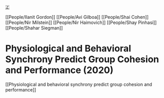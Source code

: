 [🇿](zotero://select/library/items/DQJ9RPIM)

[[People/Ilanit Gordon]] [[People/Avi Gilboa]] [[People/Shai Cohen]] [[People/Nir Milstein]] [[People/Nir Haimovich]] [[People/Shay Pinhasi]] [[People/Shahar Siegman]] 
# Physiological and Behavioral Synchrony Predict Group Cohesion and Performance (2020)

[[Physiological and behavioral synchrony predict group cohesion and performance]]